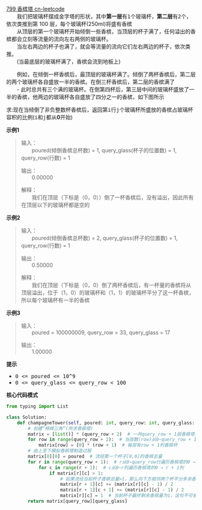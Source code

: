 [799 香槟塔 cn-leetcode](https://leetcode.cn/problems/champagne-tower/)
<br>&emsp;&emsp;我们把玻璃杯摆成金字塔的形状，其中**第一层**有<kbd>1</kbd>个玻璃杯，**第二层**有<kbd>2</kbd>个，依次类推到第 100 层，每个玻璃杯(250ml)将盛有香槟
<br>&emsp;&emsp;从顶层的第一个玻璃杯开始倾倒一些香槟，当顶层的杯子满了，任何溢出的香槟都会立刻等流量的流向左右两侧的玻璃杯。
<br>&emsp;&emsp;当左右两边的杯子也满了，就会等流量的流向它们左右两边的杯子，依次类推。
<br>&emsp;&emsp;(当最底层的玻璃杯满了，香槟会流到地板上)

&emsp;&emsp;例如，在倾倒一杯香槟后，最顶层的玻璃杯满了。倾倒了两杯香槟后，第二层的两个玻璃杯各自盛放一半的香槟。在倒三杯香槟后，第二层的香槟满了
<br>&emsp;&emsp;- 此时总共有三个满的玻璃杯。在倒第四杯后，第三层中间的玻璃杯盛放了一半的香槟，他两边的玻璃杯各自盛放了四分之一的香槟，如下图所示

求:现在当倾倒了非负整数杯香槟后，返回第<kbd>i</kbd>行<kbd>j</kbd>个玻璃杯所盛放的香槟占玻璃杯容积的比例(<kbd>i</kbd>和<kbd>j</kbd>都从**0**开始)

**示例1**
>输入：
> <br>&emsp;&emsp;poured(倾倒香槟总杯数) = 1, query_glass(杯子的位置数) = 1, query_row(行数) = 1
> 
>输出：
> <br>&emsp;&emsp;0.00000
> 
>解释：
> <br>&emsp;&emsp;我们在顶层（下标是（0，0））倒了一杯香槟后，没有溢出，因此所有在顶层以下的玻璃杯都是空的

**示例2**
>输入：
> <br>&emsp;&emsp;poured(倾倒香槟总杯数) = 2, query_glass(杯子的位置数) = 1, query_row(行数) = 1
> 
>输出：
> <br>&emsp;&emsp;0.50000
> 
>解释：
> <br>&emsp;&emsp;我们在顶层（下标是（0，0）倒了两杯香槟后，有一杯量的香槟将从顶层溢出，位于（1，0）的玻璃杯和（1，1）的玻璃杯平分了这一杯香槟，所以每个玻璃杯有一半的香槟

**示例3**
>输入：
> <br>&emsp;&emsp;poured = 100000009, query_row = 33, query_glass = 17
> 
>输出：
> <br>&emsp;&emsp;1.00000

**提示**
<ul>
<li><kbd>0 <= poured <= 10^9</kbd></li>
<li><kbd>0 <= query_glass <= query_row < 100</kbd></li>
</ul>

**核心代码模式**

```python
from typing import List

class Solution:
    def champagneTower(self, poured: int, query_row: int, query_glass: int) -> float:
        # 创建“杨辉三角”(所求香槟塔)
        matrix = [list()] * (query_row + 2)  # 一共query_row + 1层香槟塔，再+1层地板
        for row in range(query_row + 2):  # 当层数(row)从0~query_row + 1变化
            matrix[row] = [0] * (row + 1)  # 每层有row + 1列香槟杯
        # 由上至下模拟香槟塔制造过程
        matrix[0][0] = poured  # 流经第一个杯子[0,0]的香槟总量
        for r in range(query_row + 1):  # r从0~query_row行遍历香槟塔的0 → query_row + 1层
            for c in range(r + 1):  # c从0~r列遍历香槟塔的0 → r + 1列
                if matrix[r][c] > 1:
                    # 如果流经当前杯子香槟总量>1，那么向下方相邻两个杯平分多余香槟
                    matrix[r + 1][c] += (matrix[r][c] - 1) / 2
                    matrix[r + 1][c + 1] += (matrix[r][c] - 1) / 2
                    matrix[r][c] = 1  # 当前杯子最终剩余香槟量为1，这句不可省略(否则return语句不是本题所求)。如果所求为“流经杯子香槟总量”，则此句应去掉。
        return matrix[query_row][query_glass]
```